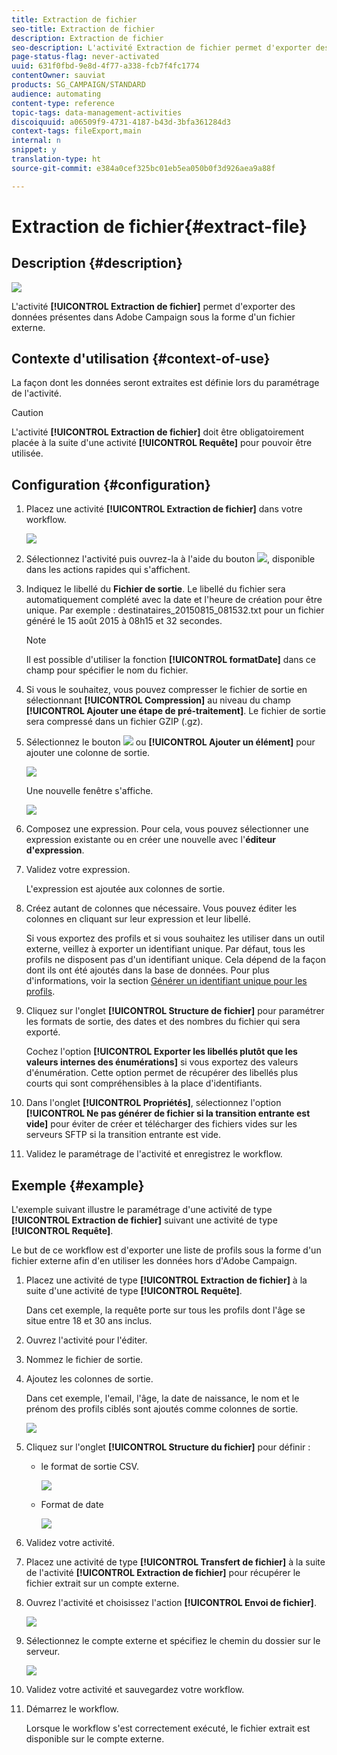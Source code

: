 ```yaml
---
title: Extraction de fichier
seo-title: Extraction de fichier
description: Extraction de fichier
seo-description: L'activité Extraction de fichier permet d'exporter des données présentes dans Adobe Campaign sous la forme d'un fichier externe.
page-status-flag: never-activated
uuid: 631f0fbd-9e8d-4f77-a338-fcb7f4fc1774
contentOwner: sauviat
products: SG_CAMPAIGN/STANDARD
audience: automating
content-type: reference
topic-tags: data-management-activities
discoiquuid: a06509f9-4731-4187-b43d-3bfa361284d3
context-tags: fileExport,main
internal: n
snippet: y
translation-type: ht
source-git-commit: e384a0cef325bc01eb5ea050b0f3d926aea9a88f

---
```



# Extraction de fichier{#extract-file}

## Description {#description}

![](assets/export.png)

L'activité **[!UICONTROL Extraction de fichier]** permet d'exporter des données présentes dans Adobe Campaign sous la forme d'un fichier externe.

## Contexte d'utilisation {#context-of-use}

La façon dont les données seront extraites est définie lors du paramétrage de l'activité.

>[!CAUTION]
>
>L'activité **[!UICONTROL Extraction de fichier]** doit être obligatoirement placée à la suite d'une activité **[!UICONTROL Requête]** pour pouvoir être utilisée.

## Configuration {#configuration}

1. Placez une activité **[!UICONTROL Extraction de fichier]** dans votre workflow.

   ![](assets/wkf_data_export1.png)

1. Sélectionnez l'activité puis ouvrez-la à l'aide du bouton ![](assets/edit_darkgrey-24px.png), disponible dans les actions rapides qui s'affichent.
1. Indiquez le libellé du **Fichier de sortie**. Le libellé du fichier sera automatiquement complété avec la date et l'heure de création pour être unique. Par exemple : destinataires_20150815_081532.txt pour un fichier généré le 15 août 2015 à 08h15 et 32 secondes.

   >[!NOTE]
   >
   >Il est possible d'utiliser la fonction **[!UICONTROL formatDate]** dans ce champ pour spécifier le nom du fichier.

1. Si vous le souhaitez, vous pouvez compresser le fichier de sortie en sélectionnant **[!UICONTROL Compression]** au niveau du champ **[!UICONTROL Ajouter une étape de pré-traitement]**. Le fichier de sortie sera compressé dans un fichier GZIP (.gz).
1. Sélectionnez le bouton ![](assets/add_darkgrey-24px.png) ou **[!UICONTROL Ajouter un élément]** pour ajouter une colonne de sortie.

   ![](assets/wkf_data_export2.png)

   Une nouvelle fenêtre s'affiche.

   ![](assets/wkf_data_export3.png)

1. Composez une expression. Pour cela, vous pouvez sélectionner une expression existante ou en créer une nouvelle avec l'**éditeur d'expression**.
1. Validez votre expression.

   L'expression est ajoutée aux colonnes de sortie.

1. Créez autant de colonnes que nécessaire. Vous pouvez éditer les colonnes en cliquant sur leur expression et leur libellé.

   Si vous exportez des profils et si vous souhaitez les utiliser dans un outil externe, veillez à exporter un identifiant unique. Par défaut, tous les profils ne disposent pas d'un identifiant unique. Cela dépend de la façon dont ils ont été ajoutés dans la base de données. Pour plus d'informations, voir la section [Générer un identifiant unique pour les profils](../../developing/using/configuring-the-resource-s-data-structure.md#generating-a-unique-id-for-profiles-and-custom-resources).

1. Cliquez sur l'onglet **[!UICONTROL Structure de fichier]** pour paramétrer les formats de sortie, des dates et des nombres du fichier qui sera exporté.

   Cochez l'option **[!UICONTROL Exporter les libellés plutôt que les valeurs internes des énumérations]** si vous exportez des valeurs d'énumération. Cette option permet de récupérer des libellés plus courts qui sont compréhensibles à la place d'identifiants.

1. Dans l'onglet **[!UICONTROL Propriétés]**, sélectionnez l'option **[!UICONTROL Ne pas générer de fichier si la transition entrante est vide]** pour éviter de créer et télécharger des fichiers vides sur les serveurs SFTP si la transition entrante est vide.
1. Validez le paramétrage de l'activité et enregistrez le workflow.

## Exemple {#example}

L'exemple suivant illustre le paramétrage d'une activité de type **[!UICONTROL Extraction de fichier]** suivant une activité de type **[!UICONTROL Requête]**.

Le but de ce workflow est d'exporter une liste de profils sous la forme d'un fichier externe afin d'en utiliser les données hors d'Adobe Campaign.

1. Placez une activité de type **[!UICONTROL Extraction de fichier]** à la suite d'une activité de type **[!UICONTROL Requête]**.

   Dans cet exemple, la requête porte sur tous les profils dont l'âge se situe entre 18 et 30 ans inclus.

1. Ouvrez l'activité pour l'éditer.
1. Nommez le fichier de sortie.
1. Ajoutez les colonnes de sortie.

   Dans cet exemple, l'email, l'âge, la date de naissance, le nom et le prénom des profils ciblés sont ajoutés comme colonnes de sortie.

   ![](assets/wkf_data_export6.png)

1. Cliquez sur l'onglet **[!UICONTROL Structure du fichier]** pour définir :

   * le format de sortie CSV.

      ![](assets/wkf_data_export7.png)

   * Format de date

      ![](assets/wkf_data_export9.png)

1. Validez votre activité.
1. Placez une activité de type **[!UICONTROL Transfert de fichier]** à la suite de l'activité **[!UICONTROL Extraction de fichier]** pour récupérer le fichier extrait sur un compte externe.
1. Ouvrez l'activité et choisissez l'action **[!UICONTROL Envoi de fichier]**.

   ![](assets/wkf_data_export11.png)

1. Sélectionnez le compte externe et spécifiez le chemin du dossier sur le serveur.

   ![](assets/wkf_data_export12.png)

1. Validez votre activité et sauvegardez votre workflow.
1. Démarrez le workflow.

   Lorsque le workflow s'est correctement exécuté, le fichier extrait est disponible sur le compte externe.

